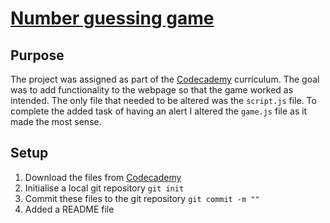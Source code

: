 # [Number guessing game](https://stanleygm93.github.io/Number_guessing_game/)

## Purpose
The project was assigned as part of the [Codecademy](https://codecademy.com) curriculum. The goal was to add functionality to the webpage so that the game worked as intended. The only file that needed to be altered was the `script.js` file. To complete the added task of having an alert I altered the `game.js` file as it made the most sense. 

## Setup
1. Download the files from [Codecademy](https://codecademy.com)
1. Initialise a local git repository `git init`
1. Commit these files to the git repository `git commit -m ""`
1. Added a README file 
